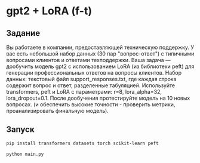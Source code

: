 # gpt2 + LoRA (f-t)
## Задание
Вы работаете в компании, предоставляющей техническую поддержку. У вас есть небольшой набор данных (30 пар "вопрос-ответ") с типичными вопросами клиентов и ответами техподдержки. Ваша задача — дообучить модель gpt2 с использованием LoRA (из библиотеки peft) для генерации профессиональных ответов на вопросы клиентов. Набор данных: текстовый файл support_responses.txt, где каждая строка содержит вопрос и ответ, разделенные табуляцией. Используйте transformers, peft и LoRA с параметрами: r=8, lora_alpha=32, lora_dropout=0.1. После дообучения протестируйте модель на 10 новых вопросах. (и обеспечить высокие точности - проверить метрики, проанализировать финальную модель).

## Запуск

``` bash
pip install transformers datasets torch scikit-learn peft
```
``` bash
python main.py
```
